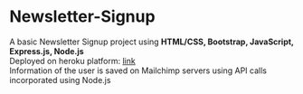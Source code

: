 # Newsletter-Signup
A basic Newsletter Signup project using **HTML/CSS, Bootstrap, JavaScript, Express.js, Node.js** <br>
Deployed on heroku platform: [link](https://rocky-fjord-16809.herokuapp.com/) <br>
Information of the user is saved on Mailchimp servers using API calls incorporated using Node.js
